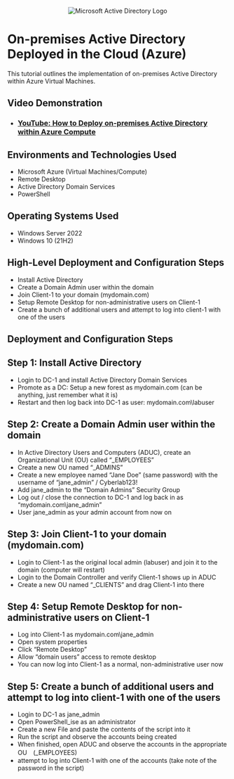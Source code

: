 <p align="center">
<img src="https://i.imgur.com/pU5A58S.png" alt="Microsoft Active Directory Logo"/>
</p>

<h1>On-premises Active Directory Deployed in the Cloud (Azure)</h1>
This tutorial outlines the implementation of on-premises Active Directory within Azure Virtual Machines.<br />


<h2>Video Demonstration</h2>

- ### [YouTube: How to Deploy on-premises Active Directory within Azure Compute](https://www.youtube.com)

<h2>Environments and Technologies Used</h2>

- Microsoft Azure (Virtual Machines/Compute)
- Remote Desktop
- Active Directory Domain Services
- PowerShell

<h2>Operating Systems Used </h2>

- Windows Server 2022
- Windows 10 (21H2)

<h2>High-Level Deployment and Configuration Steps</h2>

- Install Active Directory
- Create a Domain Admin user within the domain
- Join Client-1 to your domain (mydomain.com)
- Setup Remote Desktop for non-administrative users on Client-1
- Create a bunch of additional users and attempt to log into client-1 with one of the users

<h2>Deployment and Configuration Steps</h2>

Step 1: Install Active Directory
-
 - Login to DC-1 and install Active Directory Domain Services
 - Promote as a DC: Setup a new forest as mydomain.com (can be anything, just remember what it is)
 - Restart and then log back into DC-1 as user: mydomain.com\labuser

Step 2: Create a Domain Admin user within the domain
-
 - In Active Directory Users and Computers (ADUC), create an Organizational Unit (OU) called “_EMPLOYEES”
 - Create a new OU named “_ADMINS”
 - Create a new employee named “Jane Doe” (same password) with the username of “jane_admin” / Cyberlab123!
 - Add jane_admin to the “Domain Admins” Security Group
 - Log out / close the connection to DC-1 and log back in as “mydomain.com\jane_admin”
 - User jane_admin as your admin account from now on

Step 3: Join Client-1 to your domain (mydomain.com)
-
 - Login to Client-1 as the original local admin (labuser) and join it to the domain (computer will restart)
 - Login to the Domain Controller and verify Client-1 shows up in ADUC
 - Create a new OU named “_CLIENTS” and drag Client-1 into there

Step 4: Setup Remote Desktop for non-administrative users on Client-1
-
 - Log into Client-1 as mydomain.com\jane_admin
 - Open system properties
 - Click “Remote Desktop”
 - Allow “domain users” access to remote desktop
 - You can now log into Client-1 as a normal, non-administrative user now

Step 5: Create a bunch of additional users and attempt to log into client-1 with one of the users
-
 - Login to DC-1 as jane_admin
 - Open PowerShell_ise as an administrator
 - Create a new File and paste the contents of the script into it
 - Run the script and observe the accounts being created
 - When finished, open ADUC and observe the accounts in the appropriate OU　(_EMPLOYEES)
 - attempt to log into Client-1 with one of the accounts (take note of the password in the script)

